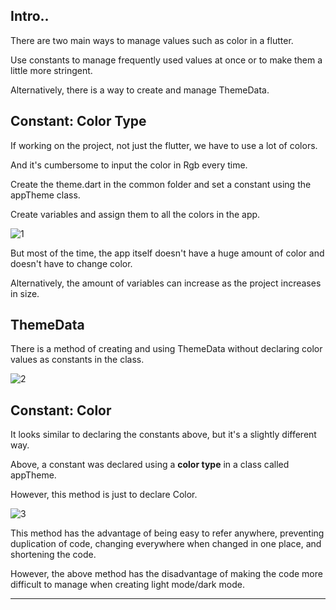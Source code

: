 ## Intro..
There are two main ways to manage values such as color in a flutter.

Use constants to manage frequently used values at once or to make them a little more stringent.

Alternatively, there is a way to create and manage ThemeData.

## Constant: Color Type
If working on the project, not just the flutter, we have to use a lot of colors.

And it's cumbersome to input the color in Rgb every time.

Create the theme.dart in the common folder and set a constant using the appTheme class.

Create variables and assign them to all the colors in the app.

![1](https://github.com/jinscodes/Blog_nextJS/assets/87598134/4d1d39cc-a3b4-4ad9-bc7b-439f2287b58a)

But most of the time, the app itself doesn't have a huge amount of color and doesn't have to change color. 

Alternatively, the amount of variables can increase as the project increases in size.

## ThemeData
There is a method of creating and using ThemeData without declaring color values as constants in the class.

![2](https://github.com/jinscodes/Blog_nextJS/assets/87598134/be3bd823-b794-409a-9d13-7879d4ad3034)

## Constant: Color
It looks similar to declaring the constants above, but it's a slightly different way. 

Above, a constant was declared using a **color type** in a class called appTheme. 

However, this method is just to declare Color.

![3](https://github.com/jinscodes/Blog_nextJS/assets/87598134/204d20a9-87d2-4966-972c-c864545024ac)

This method has the advantage of being easy to refer anywhere, preventing duplication of code, changing everywhere when changed in one place, and shortening the code.

However, the above method has the disadvantage of making the code more difficult to manage when creating light mode/dark mode.

--- 
[](https://uzzam.dev/33)

[](https://aschilken.medium.com/flutter-best-practices-colors-and-textstyles-6e14b06fc3a1)